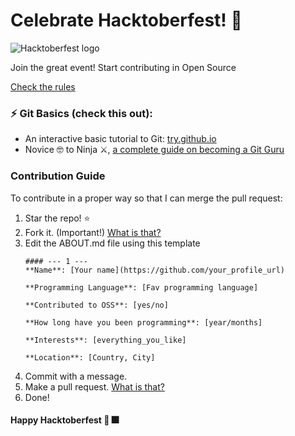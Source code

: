 # Celebrate Hacktoberfest! :tada:

![Hacktoberfest logo](https://hacktoberfest.digitalocean.com/assets/logo-hf19-full-10f3c000cea930c76acc1dedc516ea7118b95353220869a3051848e45ff1d656.svg)

Join the great event! Start contributing in Open Source

[Check the rules](https://hacktoberfest.digitalocean.com/)

### ⚡️ Git Basics (check this out):

- An interactive basic tutorial to Git: [try.github.io](https://try.github.io)
- Novice 🤓 to Ninja ⚔, [a complete guide on becoming a Git Guru](https://www.atlassian.com/git/tutorials)

### Contribution Guide

To contribute in a proper way so that I can merge the pull request:

1. Star the repo! :star:
2. Fork it. (Important!) [What is that?](https://help.github.com/articles/fork-a-repo/)
3. Edit the ABOUT.md file using this template
    ```
    #### --- 1 ---
    **Name**: [Your name](https://github.com/your_profile_url)

    **Programming Language**: [Fav programming language]

    **Contributed to OSS**: [yes/no]

    **How long have you been programming**: [year/months]

    **Interests**: [everything_you_like]

    **Location**: [Country, City]
    ```
4. Commit with a message.
5. Make a pull request. [What is that?](https://help.github.com/articles/creating-a-pull-request-from-a-fork/)
6. Done!


#### Happy Hacktoberfest :tada: :fireworks:
